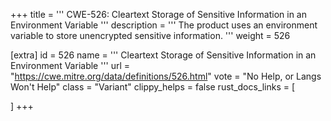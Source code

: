 +++
title = '''
CWE-526: Cleartext Storage of Sensitive Information in an Environment Variable
'''
description	= '''
The product uses an environment variable to store unencrypted sensitive information.
'''
weight = 526

[extra]
id = 526
name = '''
Cleartext Storage of Sensitive Information in an Environment Variable
'''
url = "https://cwe.mitre.org/data/definitions/526.html"
vote = "No Help, or Langs Won't Help"
class = "Variant"
clippy_helps = false
rust_docs_links = [
	
]
+++
